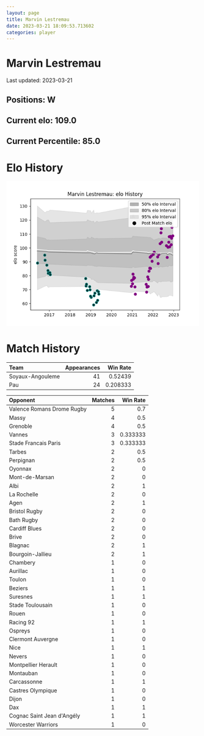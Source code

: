 ```yaml
---  
layout: page  
title: Marvin Lestremau  
date: 2023-03-21 18:09:53.713602  
categories: player  
---
```

# Marvin Lestremau


Last updated: 2023-03-21
## Positions: W

## Current elo: 109.0

## Current Percentile: 85.0

# Elo History


![elo history](history_MarvinLestremau.png)
# Match History


| Team             |   Appearances |   Win Rate |
|:-----------------|--------------:|-----------:|
| Soyaux-Angouleme |            41 |   0.52439  |
| Pau              |            24 |   0.208333 |

| Opponent                   |   Matches |   Win Rate |
|:---------------------------|----------:|-----------:|
| Valence Romans Drome Rugby |         5 |   0.7      |
| Massy                      |         4 |   0.5      |
| Grenoble                   |         4 |   0.5      |
| Vannes                     |         3 |   0.333333 |
| Stade Francais Paris       |         3 |   0.333333 |
| Tarbes                     |         2 |   0.5      |
| Perpignan                  |         2 |   0.5      |
| Oyonnax                    |         2 |   0        |
| Mont-de-Marsan             |         2 |   0        |
| Albi                       |         2 |   1        |
| La Rochelle                |         2 |   0        |
| Agen                       |         2 |   1        |
| Bristol Rugby              |         2 |   0        |
| Bath Rugby                 |         2 |   0        |
| Cardiff Blues              |         2 |   0        |
| Brive                      |         2 |   0        |
| Blagnac                    |         2 |   1        |
| Bourgoin-Jallieu           |         2 |   1        |
| Chambery                   |         1 |   0        |
| Aurillac                   |         1 |   0        |
| Toulon                     |         1 |   0        |
| Beziers                    |         1 |   1        |
| Suresnes                   |         1 |   1        |
| Stade Toulousain           |         1 |   0        |
| Rouen                      |         1 |   0        |
| Racing 92                  |         1 |   1        |
| Ospreys                    |         1 |   0        |
| Clermont Auvergne          |         1 |   0        |
| Nice                       |         1 |   1        |
| Nevers                     |         1 |   0        |
| Montpellier Herault        |         1 |   0        |
| Montauban                  |         1 |   0        |
| Carcassonne                |         1 |   1        |
| Castres Olympique          |         1 |   0        |
| Dijon                      |         1 |   0        |
| Dax                        |         1 |   1        |
| Cognac Saint Jean d'Angély |         1 |   1        |
| Worcester Warriors         |         1 |   0        |
